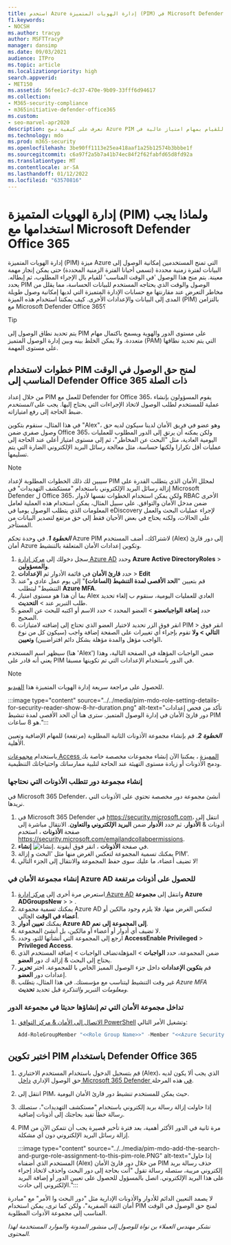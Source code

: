 ```yaml
---
title: استخدم Azure إدارة الهويات المتميزة (PIM) في Microsoft Defender Office 365 الحد من وصول المسؤول إلى أدوات أمان الإنترنت.
f1.keywords:
- NOCSH
ms.author: tracyp
author: MSFTTracyP
manager: dansimp
ms.date: 09/03/2021
audience: ITPro
ms.topic: article
ms.localizationpriority: high
search.appverid:
- MET150
ms.assetid: 56fee1c7-dc37-470e-9b09-33fff6d94617
ms.collection:
- M365-security-compliance
- m365initiative-defender-office365
ms.custom:
- seo-marvel-apr2020
description: تعرف على كيفية دمج Azure PIM من أجل منح المستخدمين إمكانية وصول محدودة للوقت في الوقت المناسب للقيام بمهام امتياز عالية في Microsoft Defender Office 365، مما يقلل من المخاطر على بياناتك.
ms.technology: mdo
ms.prod: m365-security
ms.openlocfilehash: 3be90ff1113e25ea418aaf1a25b12574b3bbbe1f
ms.sourcegitcommit: c6a97f2a5b7a41b74ec84f2f62fabfd65d8fd92a
ms.translationtype: MT
ms.contentlocale: ar-SA
ms.lasthandoff: 01/12/2022
ms.locfileid: "63570816"
---
```

<!--A-->
# <a name="privileged-identity-management-pim-and-why-to-use-it-with-microsoft-defender-for-office-365"></a>إدارة الهويات المتميزة (PIM) ولماذا يجب استخدامها مع Microsoft Defender Office 365

إدارة الهويات المتميزة (PIM) ميزة Azure التي تمنح المستخدمين إمكانية الوصول إلى البيانات لفترة زمنية محددة (تسمى أحيانا الفترة الزمنية المحددة) حتى يمكن إنجاز مهمة معينة. يتم منح هذا الوصول 'في الوقت المناسب' للقيام بال الإجراء المطلوب، ثم إبطاله. يحدد PIM الوصول والوقت الذي يحتاجه المستخدم للبيانات الحساسة، مما يقلل من مخاطر التعرض عند مقارنتها مع حسابات الإدارة المتميزة التي لديها إمكانية وصول طويلة المدى إلى البيانات والإعدادات الأخرى. كيف يمكننا استخدام هذه الميزة (PIM) بالتزامن مع Microsoft Defender Office 365؟

> [!TIP]
> يتم تحديد نطاق الوصول إلى PIM على مستوى الدور والهوية ويسمح باكتمال مهام متعددة. ولا يمكن الخلط بينه وبين إدارة الوصول المتميز (PAM) التي يتم تحديد نطاقها على مستوى المهمة.

## <a name="steps-to-use-pim-to-grant-just-in-time-access-to-defender-for-office-365-related-tasks"></a>خطوات لاستخدام PIM لمنح حق الوصول في الوقت المناسب إلى Defender Office 365 ذات الصلة

من خلال إعداد PIM للعمل مع Defender for Office 365، يقوم المسؤولون بإنشاء عملية للمستخدم لطلب الوصول لاتخاذ الإجراءات التي يحتاج إليها. يجب على *المستخدم* ضبط الحاجة إلى رفع امتيازاته.

في هذا المثال، سنقوم بتكوين "Alex"، وهو عضو في فريق الأمان لدينا سيكون لديه حق وصول صفري ضمن Office 365، ولكن يمكنه أن يرتق إلى الدور المطلوب للعمليات اليومية العادية، مثل "البحث عن المخاطر"، ثم إلى مستوى [](threat-hunting-in-threat-explorer.md) امتياز أعلى عند الحاجة إلى عمليات أقل تكرارا ولكنها حساسة، مثل معالجة رسائل البريد الإلكتروني الضارة التي يتم [](remediate-malicious-email-delivered-office-365.md) تسليمها.

> [!NOTE]
> سيبين لك ذلك الخطوات المطلوبة لإعداد PIM لمحلل الأمان الذي يتطلب القدرة على إزالة رسائل البريد الإلكتروني باستخدام "مستكشف التهديدات" في Microsoft Defender ل Office 365، ولكن يمكن استخدام الخطوات نفسها لأدوار RBAC الأخرى ضمن مدخل الأمان والتوافق. على سبيل المثال، يمكن استخدام هذه العملية لعامل المعلومات الذي يتطلب الوصول يوميا في eDiscovery لإجراء عمليات البحث والعمل على الحالات، ولكنه يحتاج في بعض الأحيان فقط إلى حق مرتفع لتصدير البيانات من المستأجر.

***الخطوة 1***. في وحدة تحكم Azure PIM لاشتراكك، أضف المستخدم (Alex) إلى دور قارئ أمان Azure وتكوين إعدادات الأمان المتعلقة بالتنشيط.

1. سجل دخولك إلى [مركز إدارة Azure AD](https://aad.portal.azure.com/) وحدد **Azure Active DirectoryRoles** >  **والمسؤولين**.
2. حدد **قارئ الأمان** في قائمة الأدوار ثم **الإعدادات** >  **Edit**
3. قم بتعيين "**الحد الأقصى لمدة التنشيط (الساعات)**" إلى يوم عمل عادي و"عند التنشيط" ليتطلب **Azure MFA**.
4. بما أن هذا هو مستوى امتياز Alex العادي للعمليات اليومية، سنقوم ب إلغاء تحديد طلب التبرير عند > **التحديث**.
5. حدد **إضافة** **الواجباتعضو** >  العضو المحدد > حدد الاسم أو اكتبه للبحث عن العضو الصحيح.
6. انقر فوق  الزر تحديد لاختيار العضو الذي تحتاج إلى إضافته لامتيازات PIM > انقر فوق **التالي > ولا** تقوم بإجراء أي تغييرات على الصفحة إضافة واجب (سيكون كل من نوع الواجب مؤهل والمدة  مؤهلة بشكل دائم افتراضيين)  **وتعيين.**

سيظهر اسم المستخدم (هنا 'Alex') ضمن الواجبات المؤهلة في الصفحة التالية، وهذا يعني أنه قادر على PIM في الدور باستخدام الإعدادات التي تم تكوينها مسبقا.

> [!NOTE]
> للحصول على مراجعة سريعة إدارة الهويات المتميزة هذا [الفيديو](https://www.youtube.com/watch?v=VQMAg0sa_lE).

:::image type="content" source="../../media/pim-mdo-role-setting-details-for-security-reader-show-8-hr-duration.png" alt-text="تأكد من فحص إعدادات دور قارئ الأمان في إدارة الوصول المتميز. سترى هنا أن الحد الأقصى لمدة تنشيط PIM هو 8 ساعات.":::

***الخطوة 2***. قم بإنشاء مجموعة الأذونات الثانية المطلوبة (مرتفعة) للمهام الإضافية وتعيين الأهلية.

باستخدام [مجموعات Access المميزة](/azure/active-directory/privileged-identity-management/groups-features) ، يمكننا الآن إنشاء مجموعات مخصصة خاصة بك ودمج الأذونات أو زيادة مستوى التهيئة عند الحاجة لتلبية ممارساتك واحتياجاتك التنظيمية.

### <a name="create-a-role-group-requiring-the-permissions-we-need"></a>إنشاء مجموعة دور تتطلب الأذونات التي نحتاجها

في Microsoft 365 Defender، أنشئ مجموعة دور مخصصة تحتوي على الأذونات التي نريدها.

1. في Microsoft 365 Defender في <https://security.microsoft.com>، انتقل إلى أذونات & **الأدوار**، ثم حدد **الأدوار** ضمن **البريد الإلكتروني والتعاون**. الانتقال مباشرة إلى صفحة **الأذونات** ، استخدم <https://security.microsoft.com/emailandcollabpermissions>.
2. في صفحة **الأذونات** ، انقر فوق أيقونة ![إنشاء.](../../media/m365-cc-sc-create-icon.png) **إنشاء**.
3. يمكنك تسمية المجموعة لتعكس الغرض منها مثل 'البحث و إزالة PIM'.
4. لا تضيف أعضاء، ما عليك سوى حفظ المجموعة والانتقال إلى الجزء التالي!

### <a name="create-the-security-group-in-azure-ad-for-elevated-permissions"></a>إنشاء مجموعة الأمان في Azure AD للحصول على أذونات مرتفعة

1. استعرض مرة أخرى إلى [مركز إدارة Azure AD](https://aad.portal.azure.com/) وانتقل إلى **مجموعة Azure ADGroupsNew** >  > .
2. يمكنك تسمية مجموعة Azure AD لتعكس الغرض منها، فلا يلزم وجود مالكين أو **أعضاء في الوقت** الحالي.
3. يمكنك **تعيين أدوار Azure AD إلى المجموعة إلى** **نعم**.
4. لا تضيف أي أدوار أو أعضاء أو مالكين، بل أنشئ المجموعة.
5. ارجع إلى المجموعة التي أنشأتها للتو، وحدد **AccessEnable Privileged** >  **Privileged Access**.
6. ضمن المجموعة، حدد **الواجبات** >  المؤهلةتضاف الواجبات > إضافة المستخدم الذي يحتاج إلى البحث & إزالة ك دور **العضو**.
7. قم **بتكوين الإعدادات** داخل جزء الوصول المميز الخاص با للمجموعة. اختر **تحرير** إعدادات دور **العضو**.
8. غير وقت التنشيط ليتناسب مع مؤسستك. في هذا المثال، *يتطلب Azure MFA* *ومعلومات* التبرير *والتذكرة* قبل تحديد **تحديث**.

### <a name="nest-the-newly-created-security-group-into-the-role-group"></a>تداخل مجموعة الأمان التي تم إنشاؤها حديثا في مجموعة الدور

1. [الاتصال إلى الأمان & مركز التوافق PowerShell](/powershell/exchange/connect-to-scc-powershell) وتشغيل الأمر التالي:

   ```powershell
   Add-RoleGroupMember "<<Role Group Name>>" -Member "<<Azure Security Group>>"`
   ```

## <a name="test-your-configuration-of-pim-with-defender-for-office-365"></a>اختبر تكوين PIM باستخدام Defender Office 365

1. قم بتسجيل الدخول باستخدام المستخدم الاختباري (Alex)، الذي يجب ألا يكون لديه حق الوصول الإداري [داخل Microsoft 365 Defender في](/microsoft-365/security/defender/overview-security-center) هذه المرحلة.
2. انتقل إلى PIM، حيث يمكن للمستخدم تنشيط دور قارئ الأمان اليومية.
3. إذا حاولت إزالة رسالة بريد إلكتروني باستخدام "مستكشف التهديدات"، ستصلك رسالة خطأ تفيد بحاجتك إلى أذونات إضافية.
4. PIM مرة ثانية في الدور الأكثر أهمية، بعد فترة تأخير قصيرة يجب أن تتمكن الآن من إزالة رسائل البريد الإلكتروني دون أي مشكلة.

   :::image type="content" source="../../media/pim-mdo-add-the-search-and-purge-role-assignment-to-this-pim-role.PNG" alt-text="إذا حاول المستخدم الذي أضفناه (Alex) من خلال دور قارئ الأمان PIM حذف رسالة بريد إلكتروني مريبة، ستصله رسالة تقول &quot;أنت بحاجة إلى دور البحث واحذف لاتخاذ إجراء على هذا البريد الإلكتروني. اتصل بالمسؤول للحصول على تعيين الدور أو إضافة البريد الإلكتروني إلى حادث.":::

لا يصمد التعيين الدائم للأدوار والأذونات الإدارية مثل "دور البحث وا الأمر" مع "مبادرة أمان الثقة الصفرية"، ولكن كما ترى، يمكن استخدام PIM لمنح حق الوصول في الوقت المناسب إلى مجموعة الأدوات المطلوبة.

*نشكر مهندس العملاء بن نواة للوصول إلى منشور المدونة والموارد المستخدمة لهذا المحتوى.*

<!--A-->